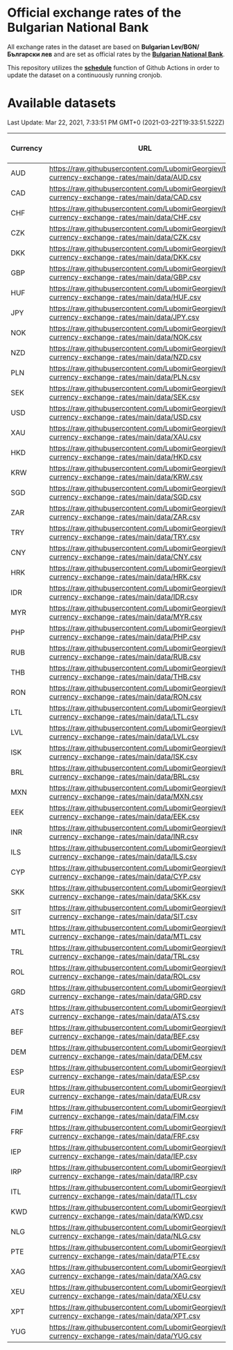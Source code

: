 # Official exchange rates of the Bulgarian National Bank

All exchange rates in the dataset are based on **Bulgarian Lev/BGN/Български лев** and are set as official rates by the [**Bulgarian National Bank**](https://www.bnb.bg/Statistics/StExternalSector/StExchangeRates/StERForeignCurrencies/index.htm).

This repository utilizes the [**schedule**](https://docs.github.com/en/actions/reference/events-that-trigger-workflows) function of Github Actions in order to update the dataset on a continuously running cronjob.

# Available datasets

<!-- START LINKS (DO NOT EVER FU*ING DELETE THIS COMMENT FOR THE LOVE OF YOUR LIFE!!! IF YOU ARE CURIOS HOW IT WORKS, YOU CAN HAVE A LOOK AT ./src/updateReadme.ts) -->

Last Update: Mar 22, 2021, 7:33:51 PM GMT+0 (2021-03-22T19:33:51.522Z)

| Currency | URL                                                                                             | Number of records |
| -------- | ----------------------------------------------------------------------------------------------- | ----------------- |
| AUD      | https://raw.githubusercontent.com/LubomirGeorgiev/bnb-currency-exchange-rates/main/data/AUD.csv | 5645              |
| CAD      | https://raw.githubusercontent.com/LubomirGeorgiev/bnb-currency-exchange-rates/main/data/CAD.csv | 5645              |
| CHF      | https://raw.githubusercontent.com/LubomirGeorgiev/bnb-currency-exchange-rates/main/data/CHF.csv | 5645              |
| CZK      | https://raw.githubusercontent.com/LubomirGeorgiev/bnb-currency-exchange-rates/main/data/CZK.csv | 5645              |
| DKK      | https://raw.githubusercontent.com/LubomirGeorgiev/bnb-currency-exchange-rates/main/data/DKK.csv | 5645              |
| GBP      | https://raw.githubusercontent.com/LubomirGeorgiev/bnb-currency-exchange-rates/main/data/GBP.csv | 5645              |
| HUF      | https://raw.githubusercontent.com/LubomirGeorgiev/bnb-currency-exchange-rates/main/data/HUF.csv | 5645              |
| JPY      | https://raw.githubusercontent.com/LubomirGeorgiev/bnb-currency-exchange-rates/main/data/JPY.csv | 5645              |
| NOK      | https://raw.githubusercontent.com/LubomirGeorgiev/bnb-currency-exchange-rates/main/data/NOK.csv | 5645              |
| NZD      | https://raw.githubusercontent.com/LubomirGeorgiev/bnb-currency-exchange-rates/main/data/NZD.csv | 5645              |
| PLN      | https://raw.githubusercontent.com/LubomirGeorgiev/bnb-currency-exchange-rates/main/data/PLN.csv | 5645              |
| SEK      | https://raw.githubusercontent.com/LubomirGeorgiev/bnb-currency-exchange-rates/main/data/SEK.csv | 5645              |
| USD      | https://raw.githubusercontent.com/LubomirGeorgiev/bnb-currency-exchange-rates/main/data/USD.csv | 5645              |
| XAU      | https://raw.githubusercontent.com/LubomirGeorgiev/bnb-currency-exchange-rates/main/data/XAU.csv | 5643              |
| HKD      | https://raw.githubusercontent.com/LubomirGeorgiev/bnb-currency-exchange-rates/main/data/HKD.csv | 5379              |
| KRW      | https://raw.githubusercontent.com/LubomirGeorgiev/bnb-currency-exchange-rates/main/data/KRW.csv | 5379              |
| SGD      | https://raw.githubusercontent.com/LubomirGeorgiev/bnb-currency-exchange-rates/main/data/SGD.csv | 5379              |
| ZAR      | https://raw.githubusercontent.com/LubomirGeorgiev/bnb-currency-exchange-rates/main/data/ZAR.csv | 5379              |
| TRY      | https://raw.githubusercontent.com/LubomirGeorgiev/bnb-currency-exchange-rates/main/data/TRY.csv | 4078              |
| CNY      | https://raw.githubusercontent.com/LubomirGeorgiev/bnb-currency-exchange-rates/main/data/CNY.csv | 3994              |
| HRK      | https://raw.githubusercontent.com/LubomirGeorgiev/bnb-currency-exchange-rates/main/data/HRK.csv | 3994              |
| IDR      | https://raw.githubusercontent.com/LubomirGeorgiev/bnb-currency-exchange-rates/main/data/IDR.csv | 3994              |
| MYR      | https://raw.githubusercontent.com/LubomirGeorgiev/bnb-currency-exchange-rates/main/data/MYR.csv | 3994              |
| PHP      | https://raw.githubusercontent.com/LubomirGeorgiev/bnb-currency-exchange-rates/main/data/PHP.csv | 3994              |
| RUB      | https://raw.githubusercontent.com/LubomirGeorgiev/bnb-currency-exchange-rates/main/data/RUB.csv | 3994              |
| THB      | https://raw.githubusercontent.com/LubomirGeorgiev/bnb-currency-exchange-rates/main/data/THB.csv | 3994              |
| RON      | https://raw.githubusercontent.com/LubomirGeorgiev/bnb-currency-exchange-rates/main/data/RON.csv | 3953              |
| LTL      | https://raw.githubusercontent.com/LubomirGeorgiev/bnb-currency-exchange-rates/main/data/LTL.csv | 3824              |
| LVL      | https://raw.githubusercontent.com/LubomirGeorgiev/bnb-currency-exchange-rates/main/data/LVL.csv | 3573              |
| ISK      | https://raw.githubusercontent.com/LubomirGeorgiev/bnb-currency-exchange-rates/main/data/ISK.csv | 3512              |
| BRL      | https://raw.githubusercontent.com/LubomirGeorgiev/bnb-currency-exchange-rates/main/data/BRL.csv | 3321              |
| MXN      | https://raw.githubusercontent.com/LubomirGeorgiev/bnb-currency-exchange-rates/main/data/MXN.csv | 3321              |
| EEK      | https://raw.githubusercontent.com/LubomirGeorgiev/bnb-currency-exchange-rates/main/data/EEK.csv | 3082              |
| INR      | https://raw.githubusercontent.com/LubomirGeorgiev/bnb-currency-exchange-rates/main/data/INR.csv | 3068              |
| ILS      | https://raw.githubusercontent.com/LubomirGeorgiev/bnb-currency-exchange-rates/main/data/ILS.csv | 2563              |
| CYP      | https://raw.githubusercontent.com/LubomirGeorgiev/bnb-currency-exchange-rates/main/data/CYP.csv | 2324              |
| SKK      | https://raw.githubusercontent.com/LubomirGeorgiev/bnb-currency-exchange-rates/main/data/SKK.csv | 2311              |
| SIT      | https://raw.githubusercontent.com/LubomirGeorgiev/bnb-currency-exchange-rates/main/data/SIT.csv | 2072              |
| MTL      | https://raw.githubusercontent.com/LubomirGeorgiev/bnb-currency-exchange-rates/main/data/MTL.csv | 2058              |
| TRL      | https://raw.githubusercontent.com/LubomirGeorgiev/bnb-currency-exchange-rates/main/data/TRL.csv | 1567              |
| ROL      | https://raw.githubusercontent.com/LubomirGeorgiev/bnb-currency-exchange-rates/main/data/ROL.csv | 1426              |
| GRD      | https://raw.githubusercontent.com/LubomirGeorgiev/bnb-currency-exchange-rates/main/data/GRD.csv | 307               |
| ATS      | https://raw.githubusercontent.com/LubomirGeorgiev/bnb-currency-exchange-rates/main/data/ATS.csv | 0                 |
| BEF      | https://raw.githubusercontent.com/LubomirGeorgiev/bnb-currency-exchange-rates/main/data/BEF.csv | 0                 |
| DEM      | https://raw.githubusercontent.com/LubomirGeorgiev/bnb-currency-exchange-rates/main/data/DEM.csv | 0                 |
| ESP      | https://raw.githubusercontent.com/LubomirGeorgiev/bnb-currency-exchange-rates/main/data/ESP.csv | 0                 |
| EUR      | https://raw.githubusercontent.com/LubomirGeorgiev/bnb-currency-exchange-rates/main/data/EUR.csv | 0                 |
| FIM      | https://raw.githubusercontent.com/LubomirGeorgiev/bnb-currency-exchange-rates/main/data/FIM.csv | 0                 |
| FRF      | https://raw.githubusercontent.com/LubomirGeorgiev/bnb-currency-exchange-rates/main/data/FRF.csv | 0                 |
| IEP      | https://raw.githubusercontent.com/LubomirGeorgiev/bnb-currency-exchange-rates/main/data/IEP.csv | 0                 |
| IRP      | https://raw.githubusercontent.com/LubomirGeorgiev/bnb-currency-exchange-rates/main/data/IRP.csv | 0                 |
| ITL      | https://raw.githubusercontent.com/LubomirGeorgiev/bnb-currency-exchange-rates/main/data/ITL.csv | 0                 |
| KWD      | https://raw.githubusercontent.com/LubomirGeorgiev/bnb-currency-exchange-rates/main/data/KWD.csv | 0                 |
| NLG      | https://raw.githubusercontent.com/LubomirGeorgiev/bnb-currency-exchange-rates/main/data/NLG.csv | 0                 |
| PTE      | https://raw.githubusercontent.com/LubomirGeorgiev/bnb-currency-exchange-rates/main/data/PTE.csv | 0                 |
| XAG      | https://raw.githubusercontent.com/LubomirGeorgiev/bnb-currency-exchange-rates/main/data/XAG.csv | 0                 |
| XEU      | https://raw.githubusercontent.com/LubomirGeorgiev/bnb-currency-exchange-rates/main/data/XEU.csv | 0                 |
| XPT      | https://raw.githubusercontent.com/LubomirGeorgiev/bnb-currency-exchange-rates/main/data/XPT.csv | 0                 |
| YUG      | https://raw.githubusercontent.com/LubomirGeorgiev/bnb-currency-exchange-rates/main/data/YUG.csv | 0                 |

<!-- END LINKS (DO NOT EVER FU*ING DELETE THIS COMMENT FOR THE LOVE OF YOUR LIFE!!! IF YOU ARE CURIOS HOW IT WORKS, YOU CAN HAVE A LOOK AT ./src/updateReadme.ts) -->
